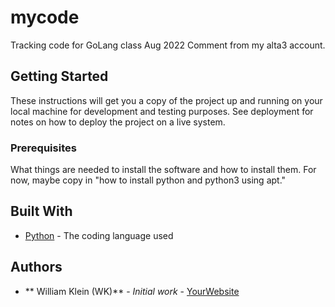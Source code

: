 # mycode
Tracking code for GoLang class Aug 2022
Comment from my alta3 account.
## Getting Started

These instructions will get you a copy of the project up and running on your local machine
for development and testing purposes. See deployment for notes on how to deploy the project
on a live system.

### Prerequisites

What things are needed to install the software and how to install them. For now, maybe copy in
"how to install python and python3 using apt."

## Built With

* [Python](https://www.python.org/) - The coding language used

## Authors

* ** William Klein (WK)** - *Initial work* - [YourWebsite](https://example.com/)
